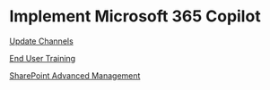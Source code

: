 # Implement Microsoft 365 Copilot

[Update Channels](https://learn.microsoft.com/en-us/microsoft-365-apps/updates/overview-update-channels#current-channel-overview?azure-portal=true)

[End User Training](https://learn.microsoft.com/en-us/training/paths/empower-workforce-copilot-use-cases/)

[SharePoint Advanced Management](https://learn.microsoft.com/en-us/sharepoint/advanced-management?WT.mc_id=365AdminCSH_spo)
